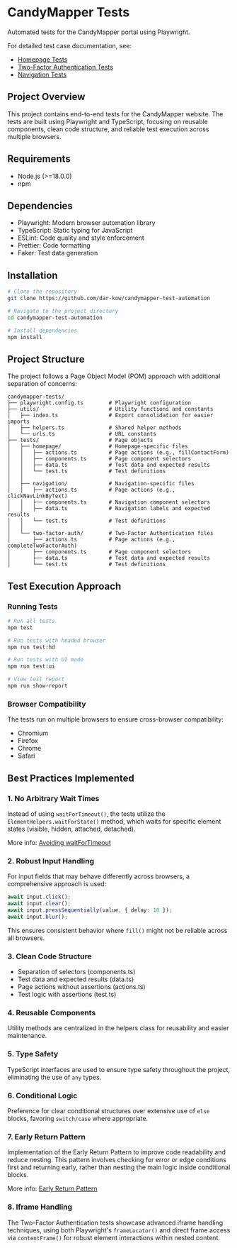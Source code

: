 # CandyMapper Tests

Automated tests for the CandyMapper portal using Playwright.

For detailed test case documentation, see:

- [Homepage Tests](./TEST-CASES-HOME-PAGE.md)
- [Two-Factor Authentication Tests](./TEST-CASES-2FA.md)
- [Navigation Tests](./TEST-CASES-NAVIGATION.md)

## Project Overview

This project contains end-to-end tests for the CandyMapper website. The tests are built using Playwright and TypeScript, focusing on reusable components, clean code structure, and reliable test execution across multiple browsers.

## Requirements

- Node.js (>=18.0.0)
- npm

## Dependencies

- Playwright: Modern browser automation library
- TypeScript: Static typing for JavaScript
- ESLint: Code quality and style enforcement
- Prettier: Code formatting
- Faker: Test data generation

## Installation

```bash
# Clone the repository
git clone https://github.com/dar-kow/candymapper-test-automation

# Navigate to the project directory
cd candymapper-test-automation

# Install dependencies
npm install
```

## Project Structure

The project follows a Page Object Model (POM) approach with additional separation of concerns:

```
candymapper-tests/
├── playwright.config.ts        # Playwright configuration
├── utils/                      # Utility functions and constants
│   ├── index.ts                # Export consolidation for easier imports
│   ├── helpers.ts              # Shared helper methods
│   └── urls.ts                 # URL constants
├── tests/                      # Page objects
│   ├── homepage/               # Homepage-specific files
│   │   ├── actions.ts          # Page actions (e.g., fillContactForm)
│   │   ├── components.ts       # Page component selectors
│   │   ├── data.ts             # Test data and expected results
│   │   └── test.ts             # Test definitions
│   │
│   ├── navigation/             # Navigation-specific files
│   │   ├── actions.ts          # Page actions (e.g., clickNavLinkByText)
│   │   ├── components.ts       # Navigation component selectors
│   │   ├── data.ts             # Navigation labels and expected results
│   │   └── test.ts             # Test definitions
│   │
│   └── two-factor-auth/        # Two-Factor Authentication files
│       ├── actions.ts          # Page actions (e.g., completeTwoFactorAuth)
│       ├── components.ts       # Page component selectors
│       ├── data.ts             # Test data and expected results
│       └── test.ts             # Test definitions
```

## Test Execution Approach

### Running Tests

```bash
# Run all tests
npm test

# Run tests with headed browser
npm run test:hd

# Run tests with UI mode
npm run test:ui

# View test report
npm run show-report
```

### Browser Compatibility

The tests run on multiple browsers to ensure cross-browser compatibility:

- Chromium
- Firefox
- Chrome
- Safari

## Best Practices Implemented

### 1. No Arbitrary Wait Times

Instead of using `waitForTimeout()`, the tests utilize the `ElementHelpers.waitForState()` method, which waits for specific element states (visible, hidden, attached, detached).

More info: [Avoiding waitForTimeout](https://portfolio.sdet.pl/articles/avoiding-wait-for-timeout)

### 2. Robust Input Handling

For input fields that may behave differently across browsers, a comprehensive approach is used:

```typescript
await input.click();
await input.clear();
await input.pressSequentially(value, { delay: 10 });
await input.blur();
```

This ensures consistent behavior where `fill()` might not be reliable across all browsers.

### 3. Clean Code Structure

- Separation of selectors (components.ts)
- Test data and expected results (data.ts)
- Page actions without assertions (actions.ts)
- Test logic with assertions (test.ts)

### 4. Reusable Components

Utility methods are centralized in the helpers class for reusability and easier maintenance.

### 5. Type Safety

TypeScript interfaces are used to ensure type safety throughout the project, eliminating the use of `any` types.

### 6. Conditional Logic

Preference for clear conditional structures over extensive use of `else` blocks, favoring `switch/case` where appropriate.

### 7. Early Return Pattern

Implementation of the Early Return Pattern to improve code readability and reduce nesting. This pattern involves checking for error or edge conditions first and returning early, rather than nesting the main logic inside conditional blocks.

More info: [Early Return Pattern](https://medium.com/swlh/return-early-pattern-3d18a41bba8)

### 8. Iframe Handling

The Two-Factor Authentication tests showcase advanced iframe handling techniques, using both Playwright's `frameLocator()` and direct frame access via `contentFrame()` for robust element interactions within nested content.
